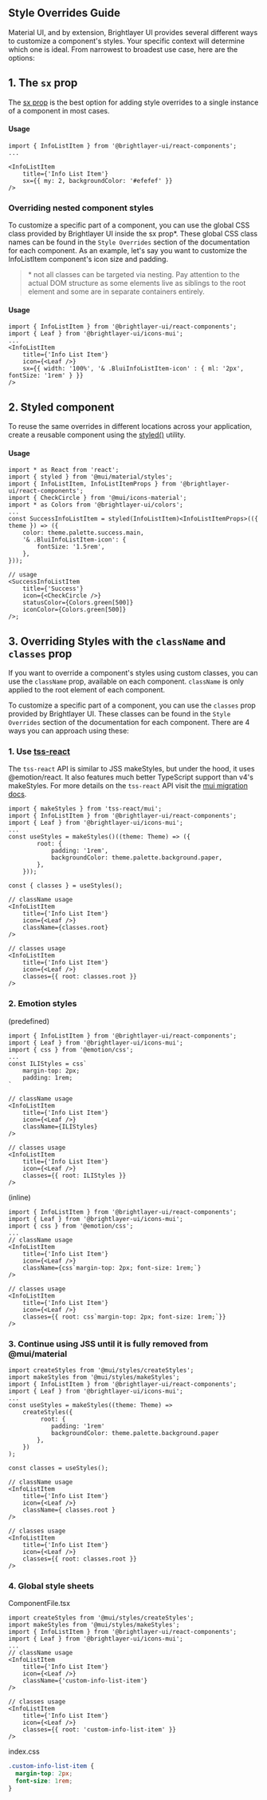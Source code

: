 ## Style Overrides Guide

Material UI, and by extension, Brightlayer UI provides several different ways to customize a component's styles. Your specific context will determine which one is ideal. From narrowest to broadest use case, here are the options:

## 1. The `sx` prop

The [sx prop](https://mui.com/system/basics/#the-sx-prop) is the best option for adding style overrides to a single instance of a component in most cases.

#### Usage

```tsx
import { InfoListItem } from '@brightlayer-ui/react-components';
...

<InfoListItem
    title={'Info List Item'}
    sx={{ my: 2, backgroundColor: '#efefef' }}
/>

```

### Overriding nested component styles

To customize a specific part of a component, you can use the global CSS class provided by Brightlayer UI inside the sx prop\*. These global CSS class names can be found in the `Style Overrides` section of the documentation for each component. As an example, let's say you want to customize the InfoListItem component's icon size and padding.

> \* not all classes can be targeted via nesting. Pay attention to the actual DOM structure as some elements live as siblings to the root element and some are in separate containers entirely.

#### Usage

```tsx
import { InfoListItem } from '@brightlayer-ui/react-components';
import { Leaf } from '@brightlayer-ui/icons-mui';
...
<InfoListItem
    title={'Info List Item'}
    icon={<Leaf />}
    sx={{ width: '100%', '& .BluiInfoListItem-icon' : { ml: '2px', fontSize: '1rem' } }}
/>
```

## 2. Styled component

To reuse the same overrides in different locations across your application, create a reusable component using the [styled()](https://mui.com/system/styled/) utility.

#### Usage

```tsx
import * as React from 'react';
import { styled } from '@mui/material/styles';
import { InfoListItem, InfoListItemProps } from '@brightlayer-ui/react-components';
import { CheckCircle } from '@mui/icons-material';
import * as Colors from '@brightlayer-ui/colors';
...
const SuccessInfoListItem = styled(InfoListItem)<InfoListItemProps>(({ theme }) => ({
    color: theme.palette.success.main,
    '& .BluiInfoListItem-icon': {
        fontSize: '1.5rem',
    },
}));

// usage
<SuccessInfoListItem
    title={'Success'}
    icon={<CheckCircle />}
    statusColor={Colors.green[500]}
    iconColor={Colors.green[500]}
/>;

```

## 3. Overriding Styles with the `className` and `classes` prop

If you want to override a component's styles using custom classes, you can use the `className` prop, available on each component. `className` is only applied to the root element of each component.

To customize a specific part of a component, you can use the `classes` prop provided by Brightlayer UI. These classes can be found in the `Style Overrides` section of the documentation for each component. There are 4 ways you can approach using these:

### 1. Use [tss-react](https://mui.com/material-ui/migration/migrating-from-jss/#2-use-tss-react)

The `tss-react` API is similar to JSS makeStyles, but under the hood, it uses @emotion/react. It also features much better TypeScript support than v4's makeStyles. For more details on the `tss-react` API visit the [mui migration docs](https://mui.com/material-ui/migration/migrating-from-jss/#2-use-tss-react).

```tsx
import { makeStyles } from 'tss-react/mui';
import { InfoListItem } from '@brightlayer-ui/react-components';
import { Leaf } from '@brightlayer-ui/icons-mui';
...
const useStyles = makeStyles()((theme: Theme) => ({
        root: {
            padding: '1rem',
            backgroundColor: theme.palette.background.paper,
        },
    }));

const { classes } = useStyles();

// className usage
<InfoListItem
    title={'Info List Item'}
    icon={<Leaf />}
    className={classes.root}
/>

// classes usage
<InfoListItem
    title={'Info List Item'}
    icon={<Leaf />}
    classes={{ root: classes.root }}
/>
```

### 2. Emotion styles

(predefined)

```tsx
import { InfoListItem } from '@brightlayer-ui/react-components';
import { Leaf } from '@brightlayer-ui/icons-mui';
import { css } from '@emotion/css';
...
const ILIStyles = css`
    margin-top: 2px;
    padding: 1rem;
`

// className usage
<InfoListItem
    title={'Info List Item'}
    icon={<Leaf />}
    className={ILIStyles}
/>

// classes usage
<InfoListItem
    title={'Info List Item'}
    icon={<Leaf />}
    classes={{ root: ILIStyles }}
/>
```

(inline)

```tsx
import { InfoListItem } from '@brightlayer-ui/react-components';
import { Leaf } from '@brightlayer-ui/icons-mui';
import { css } from '@emotion/css';
...
// className usage
<InfoListItem
    title={'Info List Item'}
    icon={<Leaf />}
    className={css`margin-top: 2px; font-size: 1rem;`}
/>

// classes usage
<InfoListItem
    title={'Info List Item'}
    icon={<Leaf />}
    classes={{ root: css`margin-top: 2px; font-size: 1rem;`}}
/>
```

### 3. Continue using JSS until it is fully removed from @mui/material

```tsx
import createStyles from '@mui/styles/createStyles';
import makeStyles from '@mui/styles/makeStyles';
import { InfoListItem } from '@brightlayer-ui/react-components';
import { Leaf } from '@brightlayer-ui/icons-mui';
...
const useStyles = makeStyles((theme: Theme) =>
    createStyles({
         root: {
            padding: '1rem'
            backgroundColor: theme.palette.background.paper
        },
    })
);

const classes = useStyles();

// className usage
<InfoListItem
    title={'Info List Item'}
    icon={<Leaf />}
    className={ classes.root }
/>

// classes usage
<InfoListItem
    title={'Info List Item'}
    icon={<Leaf />}
    classes={{ root: classes.root }}
/>
```

### 4. Global style sheets

ComponentFile.tsx

```tsx
import createStyles from '@mui/styles/createStyles';
import makeStyles from '@mui/styles/makeStyles';
import { InfoListItem } from '@brightlayer-ui/react-components';
import { Leaf } from '@brightlayer-ui/icons-mui';
...
// className usage
<InfoListItem
    title={'Info List Item'}
    icon={<Leaf />}
    className={'custom-info-list-item'}
/>

// classes usage
<InfoListItem
    title={'Info List Item'}
    icon={<Leaf />}
    classes={{ root: 'custom-info-list-item' }}
/>
```

index.css

```css
.custom-info-list-item {
  margin-top: 2px;
  font-size: 1rem;
}
```
